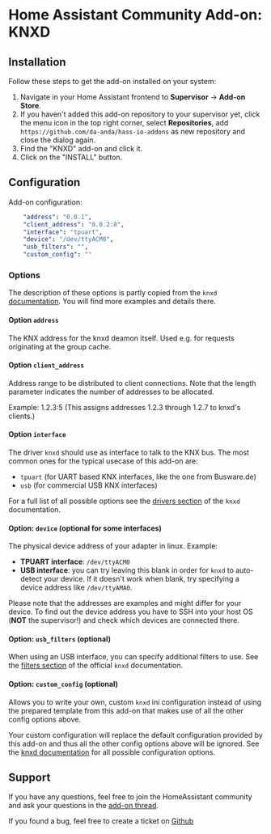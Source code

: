 # Home Assistant Community Add-on: KNXD

## Installation

Follow these steps to get the add-on installed on your system:

1. Navigate in your Home Assistant frontend to **Supervisor** -> **Add-on Store**.
2. If you haven't added this add-on repository to your supervisor yet, click the menu icon in the top right corner, select **Repositories**, add `https://github.com/da-anda/hass-io-addons` as new repository and close the dialog again.
3. Find the "KNXD" add-on and click it.
4. Click on the "INSTALL" button.

## Configuration

Add-on configuration:

```yaml
    "address": "0.0.1",
    "client_address": "0.0.2:8",
    "interface": "tpuart",
    "device": "/dev/ttyACM0",
    "usb_filters": "",
    "custom_config": ""
```

### Options
The description of these options is partly copied from the `knxd` [documentation](https://github.com/knxd/knxd/blob/master/doc/inifile.rst). You will find more examples and details there.

#### Option `address`

The KNX address for the knxd deamon itself. Used e.g. for requests originating at the group cache.

#### Option `client_address`

Address range to be distributed to client connections. Note that the length parameter indicates the number of addresses to be allocated.

Example: 1.2.3:5 (This assigns addresses 1.2.3 through 1.2.7 to knxd's clients.)

#### Option `interface`

The driver `knxd` should use as interface to talk to the KNX bus. The most common ones for the typical usecase of this add-on are:

- `tpuart` (for UART based KNX interfaces, like the one from Busware.de)
- `usb` (for commercial USB KNX interfaces)

For a full list of all possible options see the [drivers section](https://github.com/knxd/knxd/blob/master/doc/inifile.rst#drivers) of the `knxd` documentation.

#### Option: `device` (optional for some interfaces)

The physical device address of your adapter in linux. Example:

- **TPUART interface**: `/dev/ttyACM0`
- **USB interface**: you can try leaving this blank in order for `knxd` to auto-detect your device. If it doesn't work when blank, try specifying a device address like `/dev/ttyAMA0`.  

Please note that the addresses are examples and might differ for your device. To find out the device address you have to SSH into your host OS (**NOT** the supervisor!) and check which devices are connected there.

#### Option: `usb_filters` (optional)

When using an USB interface, you can specify additional filters to use. See the [filters section](https://github.com/knxd/knxd/blob/master/doc/inifile.rst#filters) of the official `knxd` documentation.

#### Option: `custom_config` (optional)

Allows you to write your own, custom `knxd` ini configuration instead of using the prepared template from this add-on that makes use of all the other config options above.

Your custom configuration will replace the default configuration provided by this add-on and thus all the other config options above will be ignored. See the [knxd documentation](https://github.com/knxd/knxd/blob/master/doc/inifile.rst) for all possible configuration options.


## Support

If you have any questions, feel free to join the HomeAssistant community and ask your questions in the [add-on thread](https://community.home-assistant.io/t/knxd-add-on-covert-your-knx-usb-interface-into-an-ip-interface-that-can-be-used-by-ha/38108/38).

If you found a bug, feel free to create a ticket on [Github](https://github.com/da-anda/hass-io-addons/issues)